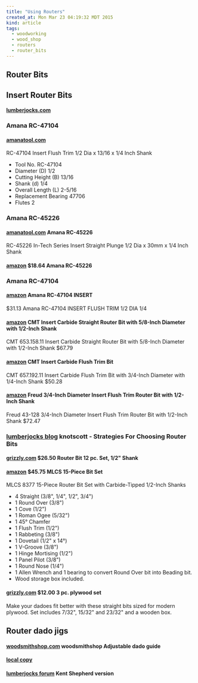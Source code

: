 ```yaml
---
title: "Using Routers"
created_at: Mon Mar 23 04:19:32 MDT 2015
kind: article
tags:
  - woodworking
  - wood_shop
  - routers
  - router_bits
---
```


## Router Bits

## Insert Router Bits

#### [lumberjocks.com](http://lumberjocks.com/reviews/2615)


### Amana RC-47104

#### [amanatool.com](http://www.amanatool.com/rc-47104-insert-flush-trim-1-2-dia-x-13-16-x-1-4-inch-shank.html)

RC-47104 Insert Flush Trim 1/2 Dia x 13/16 x 1/4 Inch Shank

* Tool No. RC-47104
* Diameter (D) 	1/2
* Cutting Height (B) 	13/16
* Shank (d) 	1/4
* Overall Length (L) 	2-5/16
* Replacement Bearing 	47706
* Flutes 	2

### Amana RC-45226

#### [amanatool.com](http://www.amanatool.com/rc-45226-in-tech-series-insert-straight-plunge-1-2-dia-x-30mm-x-1-4-inch-shank.html) Amana RC-45226


RC-45226 In-Tech Series Insert Straight Plunge 1/2 Dia x 30mm x 1/4 Inch Shank

#### [amazon](http://www.amazon.com/Amana-RC-45226-INSERT-FLUTE-DIA/dp/B001PTXYXK) $18.64 Amana RC-45226


### Amana RC-47104

#### [amazon](http://www.amazon.com/Amana-RC-47104-INSERT-FLUSH-TRIM/dp/B00286WUZC) Amana RC-47104 INSERT

$31.13
Amana RC-47104 INSERT FLUSH TRIM 1/2 DIA 1/4

#### [amazon](www.amazon.com/CMT-653-158-11-Carbide-Straight-Diameter/dp/B000UJTZY8/) CMT Insert Carbide Straight Router Bit with 5/8-Inch Diameter with 1/2-Inch Shank

CMT 653.158.11 Insert Carbide Straight Router Bit with 5/8-Inch Diameter with 1/2-Inch Shank
$67.79

#### [amazon](http://www.amazon.com/CMT-657-192-11-Insert-Carbide-Diameter/dp/B000UK0V8Q) CMT Insert Carbide Flush Trim Bit

CMT 657.192.11 Insert Carbide Flush Trim Bit with 3/4-Inch Diameter with 1/4-Inch Shank
$50.28 

#### [amazon](http://www.amazon.com/Freud-43-128-4-Inch-Diameter-Insert/dp/B00004T7N3) Freud 3/4-Inch Diameter Insert Flush Trim Router Bit with 1/2-Inch Shank

Freud 43-128 3/4-Inch Diameter Insert Flush Trim Router Bit with 1/2-Inch Shank
$72.47


### [lumberjocks blog](http://lumberjocks.com/knotscott/blog/39678) knotscott - Strategies For Choosing Router Bits

#### [grizzly.com](http://www.grizzly.com/products/Router-Bit-12-pc-Set-1-2-Shank/H5561) $26.50 Router Bit 12 pc. Set, 1/2" Shank

#### [amazon](http://www.amazon.com/MLCS-8377-15-Piece-Router-Carbide-Tipped/dp/B000FJRN8S) $45.75 MLCS 15-Piece Bit Set

MLCS 8377 15-Piece Router Bit Set with Carbide-Tipped 1/2-Inch Shanks

* 4 Straight (3/8", 1/4", 1/2", 3/4")
* 1 Round Over (3/8")
* 1 Cove (1/2")
* 1 Roman Ogee (5/32")
* 1 45° Chamfer
* 1 Flush Trim (1/2")
* 1 Rabbeting (3/8")
* 1 Dovetail (1/2" x 14°)
* 1 V-Groove (3/8")
* 1 Hinge Mortising (1/2")
* 1 Panel Pilot (3/8")
* 1 Round Nose (1/4")
* 1 Allen Wrench and 1 bearing to convert Round Over bit into Beading bit. 
* Wood storage box included.

#### [grizzly.com](http://www.grizzly.com/products/Straight-Plywood-3-pc-Set-1-4-/H5558) $12.00 3 pc. plywood set

Make your dadoes fit better with these straight bits sized for modern
plywood. Set includes 7/32", 15/32" and 23/32" and a wooden box.

## Router dado jigs

#### [woodsmithshop.com](http://www.woodsmithshop.com/download/204/adjustabledadojig.pdf) woodsmithshop Adjustable dado guide

#### [local copy](/assets/pdf/adjustabledadojig.pdf)

#### [lumberjocks forum](http://lumberjocks.com/projects/17505) Kent Shepherd version


